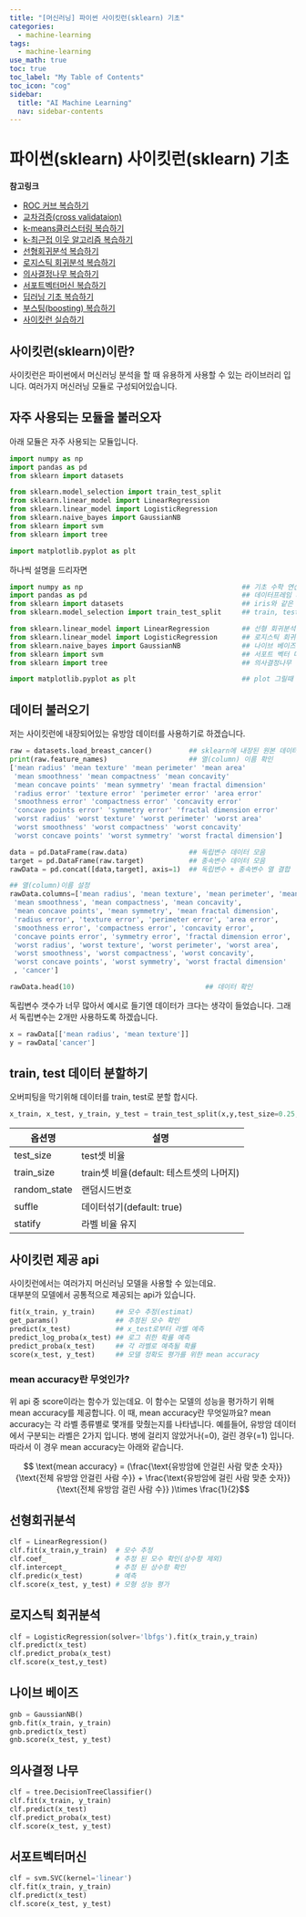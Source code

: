 ```yaml
---
title: "[머신러닝] 파이썬 사이킷런(sklearn) 기초" 
categories:
  - machine-learning
tags:
  - machine-learning
use_math: true
toc: true
toc_label: "My Table of Contents"
toc_icon: "cog"
sidebar:
  title: "AI Machine Learning"
  nav: sidebar-contents
---
```



# 파이썬(sklearn) 사이킷런(sklearn) 기초

**참고링크**
* [ROC 커브 복습하기](https://losskatsu.github.io/machine-learning/stat-roc-curve/)
* [교차검증(cross validataion)](https://losskatsu.github.io/machine-learning/cross-validation/)
* [k-means클러스터링 복습하기](https://losskatsu.github.io/machine-learning/kmeans-clustering/)
* [k-최근접 이웃 알고리즘 복습하기](https://losskatsu.github.io/machine-learning/knn/)
* [선형회귀분석 복습하기](https://losskatsu.github.io/statistics/simple-regression/)
* [로지스틱 회귀분석 복습하기](https://losskatsu.github.io/statistics/logistic-regression/)
* [의사결정나무 복습하기](https://losskatsu.github.io/machine-learning/decision-tree/)
* [서포트벡터머신 복습하기](https://losskatsu.github.io/machine-learning/svm/)
* [딥러닝 기초 복습하기](https://losskatsu.github.io/machine-learning/dl-basic01/)
* [부스팅(boosting) 복습하기](https://losskatsu.github.io/machine-learning/boosting/)
* [사이킷런 실습하기](https://losskatsu.github.io/machine-learning/sklearn/)

## 사이킷런(sklearn)이란?

사이킷런은 파이썬에서 머신러닝 분석을 할 때 유용하게 사용할 수 있는 라이브러리 입니다. 
여러가지 머신러닝 모듈로 구성되어있습니다. 


## 자주 사용되는 모듈을 불러오자

아래 모듈은 자주 사용되는 모듈입니다. 

```python
import numpy as np
import pandas as pd
from sklearn import datasets

from sklearn.model_selection import train_test_split
from sklearn.linear_model import LinearRegression
from sklearn.linear_model import LogisticRegression
from sklearn.naive_bayes import GaussianNB
from sklearn import svm
from sklearn import tree

import matplotlib.pyplot as plt
```
하나씩 설명을 드리자면

```python
import numpy as np                                       ## 기초 수학 연산 및 행렬계산
import pandas as pd                                      ## 데이터프레임 사용
from sklearn import datasets                             ## iris와 같은 내장 데이터 사용
from sklearn.model_selection import train_test_split     ## train, test 데이터 분할

from sklearn.linear_model import LinearRegression        ## 선형 회귀분석
from sklearn.linear_model import LogisticRegression      ## 로지스틱 회귀분석
from sklearn.naive_bayes import GaussianNB               ## 나이브 베이즈
from sklearn import svm                                  ## 서포트 벡터 머신
from sklearn import tree                                 ## 의사결정나무

import matplotlib.pyplot as plt                          ## plot 그릴때 사용
```

## 데이터 불러오기

저는 사이킷런에 내장되어있는 유방암 데이터를 사용하기로 하겠습니다. 

```python
raw = datasets.load_breast_cancer()         ## sklearn에 내장된 원본 데이터 불러오기
print(raw.feature_names)                    ## 열(column) 이름 확인
['mean radius' 'mean texture' 'mean perimeter' 'mean area'
 'mean smoothness' 'mean compactness' 'mean concavity'
 'mean concave points' 'mean symmetry' 'mean fractal dimension'
 'radius error' 'texture error' 'perimeter error' 'area error'
 'smoothness error' 'compactness error' 'concavity error'
 'concave points error' 'symmetry error' 'fractal dimension error'
 'worst radius' 'worst texture' 'worst perimeter' 'worst area'
 'worst smoothness' 'worst compactness' 'worst concavity'
 'worst concave points' 'worst symmetry' 'worst fractal dimension']

data = pd.DataFrame(raw.data)               ## 독립변수 데이터 모음  
target = pd.DataFrame(raw.target)           ## 종속변수 데이터 모음
rawData = pd.concat([data,target], axis=1)  ## 독립변수 + 종속변수 열 결합

## 열(column)이름 설정
rawData.columns=['mean radius', 'mean texture', 'mean perimeter', 'mean area',
 'mean smoothness', 'mean compactness', 'mean concavity',
 'mean concave points', 'mean symmetry', 'mean fractal dimension',
 'radius error', 'texture error', 'perimeter error', 'area error',
 'smoothness error', 'compactness error', 'concavity error',
 'concave points error', 'symmetry error', 'fractal dimension error',
 'worst radius', 'worst texture', 'worst perimeter', 'worst area',
 'worst smoothness', 'worst compactness', 'worst concavity',
 'worst concave points', 'worst symmetry', 'worst fractal dimension'
 , 'cancer']

rawData.head(10)                                ## 데이터 확인 
```

독립변수 갯수가 너무 많아서 예시로 들기엔 데이터가 크다는 생각이 들었습니다. 
그래서 독립변수는 2개만 사용하도록 하겠습니다.

```python
x = rawData[['mean radius', 'mean texture']]
y = rawData['cancer']
```

## train, test 데이터 분할하기

오버피팅을 막기위해 데이터를 train, test로 분할 합시다. 

```python
x_train, x_test, y_train, y_test = train_test_split(x,y,test_size=0.25, random_state=0)
```

옵션명 | 설명
-------|--------
test_size | test셋 비율
train_size | train셋 비율(default: 테스트셋의 나머지)
random_state | 랜덤시드번호
suffle | 데이터섞기(default: true)
statify | 라벨 비율 유지


## 사이킷런 제공 api

사이킷런에서는 여러가지 머신러닝 모델을 사용할 수 있는데요.  
대부분의 모델에서 공통적으로 제공되는 api가 있습니다. 

```python
fit(x_train, y_train)     ## 모수 추정(estimat)
get_params()              ## 추정된 모수 확인
predict(x_test)           ## x_test로부터 라벨 예측
predict_log_proba(x_test) ## 로그 취한 확률 예측
predict_proba(x_test)     ## 각 라벨로 예측될 확률
score(x_test, y_test)     ## 모델 정확도 평가를 위한 mean accuracy
```

### mean accuracy란 무엇인가? 

위 api 중 score이라는 함수가 있는데요. 
이 함수는 모델의 성능을 평가하기 위해 mean accuracy를 제공합니다. 
이 때, mean accuracy란 무엇일까요? 
mean accuracy는 각 라벨 종류별로 몇개를 맞췄는지를 나타냅니다. 
예를들어, 유방암 데이터에서 구분되는 라벨은 2가지 입니다. 
병에 걸리지 않았거나(=0), 걸린 경우(=1) 입니다. 
따라서 이 경우 mean accuracy는 아래와 같습니다. 


$$ \text{mean accuracy} = (\frac{\text{유방암에 안걸린 사람 맞춘 숫자}}{\text{전체 유방암 안걸린 사람 수}} + \frac{\text{유방암에 걸린 사람 맞춘 숫자}}{\text{전체 유방암 걸린 사람 수}} )\times \frac{1}{2}$$


## 선형회귀분석

```python
clf = LinearRegression()
clf.fit(x_train,y_train)  # 모수 추정
clf.coef_                 # 추정 된 모수 확인(상수항 제외)
clf.intercept_            # 추정 된 상수항 확인
clf.predic(x_test)        # 예측
clf.score(x_test, y_test) # 모형 성능 평가
```

## 로지스틱 회귀분석

```python
clf = LogisticRegression(solver='lbfgs').fit(x_train,y_train)
clf.predict(x_test)
clf.predict_proba(x_test)
clf.score(x_test,y_test)
```

## 나이브 베이즈

```python
gnb = GaussianNB()
gnb.fit(x_train, y_train)
gnb.predict(x_test)
gnb.score(x_test, y_test)
```

## 의사결정 나무

```python
clf = tree.DecisionTreeClassifier()
clf.fit(x_train, y_train)
clf.predict(x_test)
clf.predict_proba(x_test)
clf.score(x_test, y_test)
```

## 서포트벡터머신

```python
clf = svm.SVC(kernel='linear')
clf.fit(x_train, y_train)
clf.predict(x_test)
clf.score(x_test, y_test)
```
